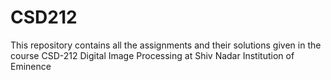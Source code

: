 # CSD212
This repository contains all the assignments and their solutions given in the course CSD-212 Digital Image Processing at Shiv Nadar Institution of Eminence
